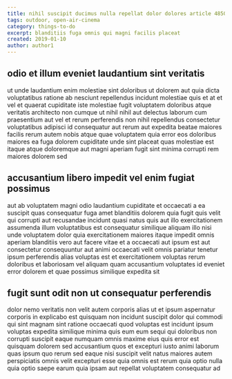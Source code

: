 ```yaml
---
title: nihil suscipit ducimus nulla repellat dolor dolores article 4850
tags: outdoor, open-air-cinema
category: things-to-do
excerpt: blanditiis fuga omnis qui magni facilis placeat
created: 2019-01-10
author: author1
---
```


## odio et illum eveniet laudantium sint veritatis

ut unde laudantium enim molestiae sint doloribus ut dolorem aut quia dicta voluptatibus ratione ab nesciunt repellendus incidunt molestiae quis et at et vel et quaerat cupiditate iste molestiae fugit voluptatem doloribus atque veritatis architecto non cumque ut nihil nihil aut delectus laborum cum praesentium aut vel et rerum perferendis non nihil repellendus consectetur voluptatibus adipisci id consequatur aut rerum aut expedita beatae maiores facilis rerum autem nobis atque quae voluptatem quia error eos doloribus maiores ea fuga dolorem cupiditate unde sint placeat quas molestiae est itaque atque doloremque aut magni aperiam fugit sint minima corrupti rem maiores dolorem sed

## accusantium libero impedit vel enim fugiat possimus

aut ab voluptatem magni odio laudantium cupiditate et occaecati a ea suscipit quas consequatur fuga amet blanditiis dolorem quia fugit quis velit qui corrupti aut recusandae incidunt quasi natus quis aut illo exercitationem assumenda illum voluptatibus est consequatur similique aliquam illo nisi unde voluptatem dolor quia exercitationem maiores itaque impedit omnis aperiam blanditiis vero aut facere vitae et a occaecati aut ipsum est aut consectetur consequuntur aut animi occaecati velit omnis pariatur tenetur ipsum perferendis alias voluptas est et exercitationem voluptas rerum doloribus et laboriosam vel aliquam quam accusantium voluptates id eveniet error dolorem et quae possimus similique expedita sit

## fugit sunt odit non ut consequatur perferendis

dolor nemo veritatis non velit autem corporis alias ut et ipsum aspernatur corporis in explicabo est quisquam non incidunt suscipit dolor qui commodi qui sint magnam sint ratione occaecati quod voluptas est incidunt ipsum voluptas expedita similique minima quis eum eum sequi qui doloribus non corrupti suscipit eaque numquam omnis maxime eius quis error est quisquam dolorem sed accusantium quos et excepturi iusto animi laborum quas ipsum quo rerum sed eaque nisi suscipit velit natus maiores autem perspiciatis omnis velit excepturi esse quia omnis est rerum quia optio nulla quia optio saepe earum quia ipsam aut repellat voluptatem consequatur ad
